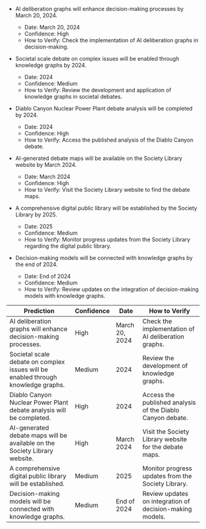 - AI deliberation graphs will enhance decision-making processes by March 20, 2024.
  - Date: March 20, 2024
  - Confidence: High
  - How to Verify: Check the implementation of AI deliberation graphs in decision-making.

- Societal scale debate on complex issues will be enabled through knowledge graphs by 2024.
  - Date: 2024
  - Confidence: Medium
  - How to Verify: Review the development and application of knowledge graphs in societal debates.

- Diablo Canyon Nuclear Power Plant debate analysis will be completed by 2024.
  - Date: 2024
  - Confidence: High
  - How to Verify: Access the published analysis of the Diablo Canyon debate.

- AI-generated debate maps will be available on the Society Library website by March 2024.
  - Date: March 2024
  - Confidence: High
  - How to Verify: Visit the Society Library website to find the debate maps.

- A comprehensive digital public library will be established by the Society Library by 2025.
  - Date: 2025
  - Confidence: Medium
  - How to Verify: Monitor progress updates from the Society Library regarding the digital public library.

- Decision-making models will be connected with knowledge graphs by the end of 2024.
  - Date: End of 2024
  - Confidence: Medium
  - How to Verify: Review updates on the integration of decision-making models with knowledge graphs.

| Prediction                                                                 | Confidence | Date             | How to Verify                                                   |
|---------------------------------------------------------------------------|------------|------------------|---------------------------------------------------------------|
| AI deliberation graphs will enhance decision-making processes.            | High       | March 20, 2024   | Check the implementation of AI deliberation graphs.           |
| Societal scale debate on complex issues will be enabled through knowledge graphs. | Medium     | 2024             | Review the development of knowledge graphs.                   |
| Diablo Canyon Nuclear Power Plant debate analysis will be completed.      | High       | 2024             | Access the published analysis of the Diablo Canyon debate.     |
| AI-generated debate maps will be available on the Society Library website. | High       | March 2024       | Visit the Society Library website for the debate maps.        |
| A comprehensive digital public library will be established.              | Medium     | 2025             | Monitor progress updates from the Society Library.            |
| Decision-making models will be connected with knowledge graphs.           | Medium     | End of 2024      | Review updates on integration of decision-making models.      |
